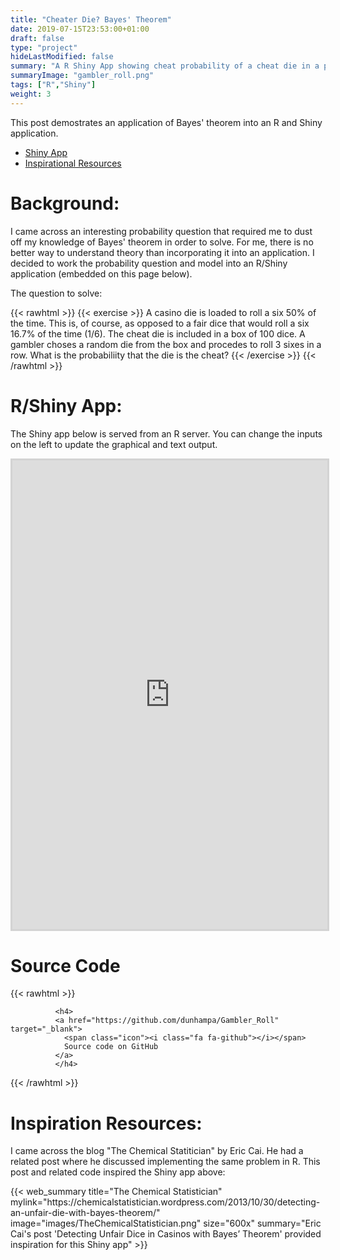 ```yaml
---
title: "Cheater Die? Bayes' Theorem"
date: 2019-07-15T23:53:00+01:00
draft: false
type: "project"
hideLastModified: false
summary: "A R Shiny App showing cheat probability of a cheat die in a population. Is a simple demo of Bayes' theorem"
summaryImage: "gambler_roll.png"
tags: ["R","Shiny"]
weight: 3
---
```


This post demostrates an application of Bayes' theorem into an R and Shiny application.

- [Shiny App](#ShinyApp)
- [Inspirational Resources](#Resource)


# Background:

I came across an interesting probability question that required me to dust off my knowledge of Bayes' theorem in order to solve. For me, there is no better way to understand theory than incorporating it into an application. I decided to work the probability question and model into an R/Shiny application (embedded on this page below). 

The question to solve: 

{{< rawhtml >}}
{{< exercise >}}
A casino die is loaded to roll a six 50% of the time. This is, of course, as opposed to a fair dice that would roll a six 16.7% of the time (1/6).  The cheat die is included in a box of 100 dice.  A gambler choses a random die from the box and procedes to roll 3 sixes in a row.  What is the probabiliity that the die is the cheat? 
{{< /exercise >}}
{{< /rawhtml >}}


<!--https://collaboration133.com/how-to-scale-iframe-content-in-ie-chrome-firefox-and-safari/2717/-->

<a id="ShinyApp"></a>
# R/Shiny App:

The Shiny app below is served from an R server. You can change the inputs on the left to update the graphical and text output. 


<style>

#scaled-frame { width: 100%; height: 750px; border: 5px; }
#scaled-frame {
    zoom: 1;
    -moz-transform: scale(1);
    -moz-transform-origin: 0 0;
    -o-transform: scale(1);
    -o-transform-origin: 0 0;
    -webkit-transform: scale(1);
    -webkit-transform-origin: 0 0;
    border: 5px;
}

@media screen and (-webkit-min-device-pixel-ratio:0) {
 #scaled-frame  { zoom: 1;  }
}
</style>

<iframe id="scaled-frame" src="https://apps.petedunham.com/shiny/Gambler_Roll/" style="border:3px solid lightgrey;"></iframe>



# Source Code

{{< rawhtml >}}
            
              <h4>
              <a href="https://github.com/dunhampa/Gambler_Roll" target="_blank">
                <span class="icon"><i class="fa fa-github"></i></span>
                Source code on GitHub
              </a>
              </h4>
         

{{< /rawhtml >}}



<a id="Resource"></a>
# Inspiration Resources:

I came across the blog "The Chemical Statitician" by Eric Cai. He had a related post where he discussed implementing the same problem in R.  This post and related code inspired the Shiny app above:

<div class="column is-4">{{< web_summary title="The Chemical Statistician" mylink="https://chemicalstatistician.wordpress.com/2013/10/30/detecting-an-unfair-die-with-bayes-theorem/" image="images/TheChemicalStatistician.png" size="600x" summary="Eric Cai's post 'Detecting Unfair Dice in Casinos with Bayes’ Theorem' provided inspiration for this Shiny app" >}} </div>







